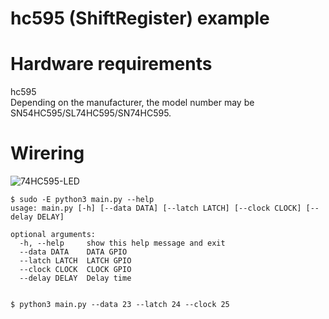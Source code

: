 # hc595 (ShiftRegister) example   

# Hardware requirements
hc595   
Depending on the manufacturer, the model number may be SN54HC595/SL74HC595/SN74HC595.   

# Wirering
![74HC595-LED](https://github.com/nopnop2002/python-periphery-example/assets/6020549/24723718-569d-4574-a460-051f6f747afd)

```
$ sudo -E python3 main.py --help
usage: main.py [-h] [--data DATA] [--latch LATCH] [--clock CLOCK] [--delay DELAY]

optional arguments:
  -h, --help     show this help message and exit
  --data DATA    DATA GPIO
  --latch LATCH  LATCH GPIO
  --clock CLOCK  CLOCK GPIO
  --delay DELAY  Delay time


$ python3 main.py --data 23 --latch 24 --clock 25
```
